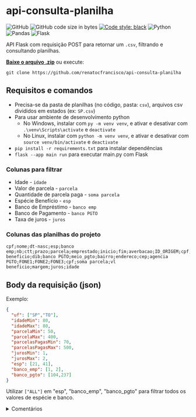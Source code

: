 # api-consulta-planilha

![GitHub](https://img.shields.io/github/license/renatocfrancisco/api-consulta-macica)
![GitHub code size in bytes](https://img.shields.io/github/languages/code-size/renatocfrancisco/api-consulta-macica)
[![Code style: black](https://img.shields.io/badge/code%20style-black-000000.svg)](https://github.com/psf/black)
![Python](https://img.shields.io/badge/python-3670A0?style=flat&logo=python&logoColor=ffdd54)
![Pandas](https://img.shields.io/badge/pandas-%23150458.svg?style=flat&logo=pandas&logoColor=white)
![Flask](https://img.shields.io/badge/flask-%23000.svg?style=flat&logo=flask&logoColor=white)

API Flask com requisição POST para retornar um `.csv`, filtrando e consultando planilhas.

[**Baixe o arquivo .zip**](https://github.com/renatocfrancisco/api-consulta-planilha/archive/refs/heads/main.zip) ou execute:
```
git clone https://github.com/renatocfrancisco/api-consulta-planilha
```

## Requisitos e comandos

- Precisa-se da pasta de planilhas (no código, pasta: `csv`), arquivos csv divididos em estados (ex: `SP.csv`)
- Para usar ambiente de desenvolvimento python
  - No Windows, instalar com `py -m venv venv`, e ativar e desativar com `.\venv\Scripts\activate` e `deactivate`
  - No Linux, instalar com `python -m venv venv`, e ativar e desativar com `source venv/bin/activate` e `deactivate`
- `pip install -r requirements.txt` para instalar dependências
- `flask --app main run` para executar main.py com Flask

### Colunas para filtrar

- Idade - `idade`
- Valor de parcela - `parcela`
- Quantidade de parcela paga - `soma parcela`
- Espécie Benefício - `esp`
- Banco de Empréstimo - `banco emp`
- Banco de Pagamento - `banco PGTO`
- Taxa de juros - `juros`

### Colunas das planilhas do projeto

```csv
cpf;nome;dt-nasc;esp;banco emp;nb;ctt;prazo;parcela;emprestado;inicio;fim;averbacao;ID_ORIGEM;cpf;cidade;uf;vl beneficio;dib;banco PGTO;meio_pgto;bairro;endereco;cep;agencia PGTO;FONE1;FONE2;FONE3;cpf;soma parcela;vl beneficio;margem;juros;idade
```

## Body da requisição (json)

Exemplo:

```json
{
  "uf": ["SP","TO"],
  "idadeMin": 80,
  "idadeMax": 80,
  "parcelaMin": 50,
  "parcelaMax": 400,
  "parcelasPagasMin": 70,
  "parcelasPagasMax": 500,
  "jurosMin": 1,
  "jurosMax": 2,
  "esp": [21, 41],
  "banco_emp": [1, 2],
  "banco_pgto": [104,237]
}
```

Utilizar `["ALL"]` em "esp", "banco_emp", "banco_pgto" para filtrar todos os valores de espécie e banco.

<details>
  <summary>Comentários</summary>
  
  Pandas pra sempre `:)` Não consegui executar esse projeto em javascript e node.js. Tá aí um desafio quando, sei lá, Danfo.js melhorar ou algo melhor aparecer.

  Eu não coloquei restrições e segurança JWT. Talvez um dia eu olhe isso no Flask.
  
</details>
